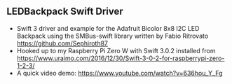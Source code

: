## LEDBackpack Swift Driver
* Swift 3 driver and example for the Adafruit Bicolor 8x8 I2C LED Backpack using the SMBus-swift library written by Fabio Ritrovato https://github.com/Sephiroth87
* Hooked up to my Raspberry Pi Zero W with Swift 3.0.2 installed from https://www.uraimo.com/2016/12/30/Swift-3-0-2-for-raspberrypi-zero-1-2-3/
* A quick video demo: https://www.youtube.com/watch?v=636hou_Y_Fg
